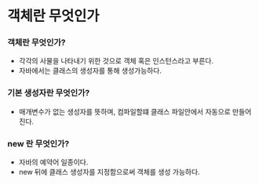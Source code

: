 # 객체란 무엇인가

### 객체란 무엇인가?

- 각각의 사물을 나타내기 위한 것으로 객체 혹은 인스턴스라고 부른다.
- 자바에서는 클래스의 생성자를 통해 생성가능하다.

### 기본 생성자란 무엇인가?

- 매개변수가 없는 생성자를 뜻하며, 컴파일할떄 클래스 파일안에서 자동으로 만들어진다.

### new 란 무엇인가?

- 자바의 예약어 일종이다.
- new 뒤에 클래스 생성자를 지정함으로써 객체를 생성 가능하다.

